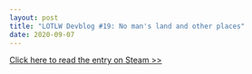 ```yaml
---
layout: post
title: "LOTLW Devblog #19: No man's land and other places"
date: 2020-09-07
---
```


[Click here to read the entry on Steam >>](https://steamcommunity.com/games/1097560/announcements/detail/2842289183792184390)
